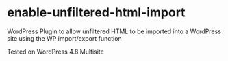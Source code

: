 # enable-unfiltered-html-import
WordPress Plugin to allow unfiltered HTML to be imported into a WordPress site using the WP import/export function

Tested on WordPress 4.8 Multisite
